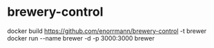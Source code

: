 # brewery-control

docker build https://github.com/enorrmann/brewery-control -t brewer 
docker run --name brewer -d -p 3000:3000 brewer
